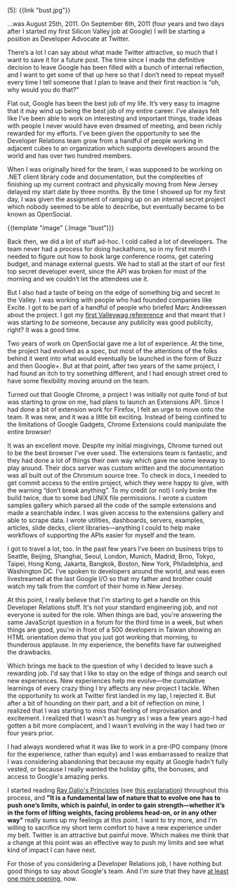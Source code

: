 [1]: http://gawker.com/valleywag/tech/google/opensocial-wont-open-till-next-year-331389.php
[2]: http://www.bwater.com/Uploads/FileManager/Principles/Bridgewater-Associates-Ray-Dalio-Principles.pdf
[3]: http://nymag.com/news/business/wallstreet/ray-dalio-2011-4/
[4]: https://sites.google.com/site/googdevreljobs/
[5]: {{link "bust.jpg"}}

...was August 25th, 2011.   On September 6th, 2011 (four years and two days
after I started my first Silicon Valley job at Google) I will be starting a
position as Developer Advocate at Twitter.

<!--BREAK-->

There’s a lot I can say about what made Twitter attractive, so much that I want
to save it for a future post.  The time since I made the definitive decision to
leave Google has been filled with a bunch of internal reflection, and I want to
get some of that up here so that I don’t need to repeat myself every time I
tell someone that I plan to leave and their first reaction is “oh, why would
you do that?”

Flat out, Google has been the best job of my life.  It’s very easy to imagine
that it may wind up being the best job of my entire career.  I’ve always felt
like I’ve been able to work on interesting and important things, trade ideas
with people I never would have even dreamed of meeting, and been richly
rewarded for my efforts.  I’ve been given the opportunity to see the Developer
Relations team grow from a handful of people working in adjacent cubes to an
organization which supports developers around the world and has over two
hundred members.

When I was originally hired for the team, I was supposed to be working on .NET
client library code and documentation, but the complexities of finishing up my
current contract and physically moving from New Jersey delayed my start date by
three months.  By the time I showed up for my first day, I was given the
assignment of ramping up on an internal secret project which nobody seemed to
be able to describe, but eventually became to be known as OpenSocial.

<p class="centered">
  {{template "image" (.Image "bust")}}
</p>

<!-- -**-END-**- -->

Back then, we did a lot of stuff ad-hoc.  I cold called a lot of developers.
The team never had a process for doing hackathons, so in my first month I
needed to figure out how to book large conference rooms, get catering budget,
and manage external guests.  We had to stall at the start of our first top
secret developer event, since the API was broken for most of the morning and we
couldn’t let the attendees use it.

But I also had a taste of being on the edge of something big and secret in the
Valley.  I was working with people who had founded companies like Excite.  I
got to be part of a handful of people who briefed Marc Andreessen about the
project.  I got my [first Valleywag refererence][1] and that meant that I was
starting to *be* someone, because any publicity was good publicity, right?  It
was a good time.

Two years of work on OpenSocial gave me a lot of experience.  At the time, the
project had evolved as a spec, but most of the attentions of the folks behind
it went into what would eventually be launched in the form of Buzz and then
Google+.  But at that point, after two years of the same project, I had found
an itch to try something different, and I had enough street cred to have some
flexibility moving around on the team.

Turned out that Google Chrome, a project I was initially not quite fond of but
was starting to grow on me, had plans to launch an Extensions API.  Since I had
done a bit of extension work for Firefox, I felt an urge to move onto the team.
It was new, and it was a little bit exciting.  Instead of being confined to the
limitations of Google Gadgets, Chrome Extensions could manipulate the entire
browser!

It was an excellent move.  Despite my initial misgivings, Chrome turned out to
be the best browser I've ever used.  The extensions team is fantastic, and they
had done a lot of things their own way which gave me some leeway to play
around.  Their docs server was custom written and the documentation was all
built out of the Chromium source tree.  To check in docs, I needed to get
commit access to the entire project, which they were happy to give, with the
warning “don’t break anything”.  To my credit (or not) I only broke the build
twice, due to some bad UNIX file permissions.  I wrote a custom samples gallery
which parsed all the code of the sample extensions and made a searchable index.
I was given access to the extensions gallery and able to scrape data.  I wrote
utilities, dashboards, servers, examples, articles, slide decks, client
libraries&mdash;anything I could to help make workflows of supporting the APIs
easier for myself and the team.

I got to travel a lot, too.  In the past few years I’ve been on business trips
to Seattle, Beijing, Shanghai, Seoul, London, Munich, Madrid, Brno, Tokyo,
Taipei, Hong Kong, Jakarta, Bangkok, Boston, New York, Philadelphia, and
Washington DC.  I’ve spoken to developers around the world, and was even
livestreamed at the last Google I/O so that my father and brother could watch
my talk from the comfort of their home in New Jersey.

At this point, I really believe that I'm starting to get a handle on this
Developer Relations stuff.  It's not your standard engineering job, and not
everyone is suited for the role.  When things are bad, you're answering the
same JavaScript question in a forum for the third time in a week, but when
things are good, you're in front of a 500 developers in Taiwan showing an HTML
orientation demo that you just got working that morning, to thunderous
applause.  In my experience, the benefits have far outweighed the drawbacks.

Which brings me back to the question of why I decided to leave such a rewarding
job.  I'd say that I like to stay on the edge of things and search out new
experiences.  New experiences help me evolve&mdash;the cumulative learnings of
every crazy thing I try affects any new project I tackle.  When the opportunity
to work at Twitter first landed in my lap, I rejected it.  But after a bit of
hounding on their part, and a bit of reflection on mine, I realized that I was
starting to miss that feeling of improvisation and excitement.  I realized that
I wasn't as hungry as I was a few years ago-I had gotten a bit more complacent,
and I wasn't evolving in the way I had two or four years prior.

I had always wondered what it was like to work in a pre-IPO company (more for
the experience, rather than equity) and I was embarrassed to realize that I was
considering abandoning that because my equity at Google hadn't fully vested, or
because I really wanted the holiday gifts, the bonuses, and access to Google's
amazing perks.

I started reading [Ray Dalio's Principles][2] (see [this explanation][3])
throughout this process, and **"It is a fundamental law of nature that to
evolve one has to push one’s limits, which is painful, in order to gain
strength—whether it’s in the form of lifting weights, facing problems head-on,
or in any other way"** really sums up my feelings at this point.  I want to try
more, and I'm willing to sacrifice my short term comfort to have a new
experience under my belt. Twitter is an attractive but painful move.  Which
makes me think that a change at this point was an effective way to push my
limits and see what kind of impact I can have next.

For those of you considering a Developer Relations job, I have nothing but good
things to say about Google's team.  And I'm sure that they have [at least one
more opening][4], now.

